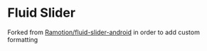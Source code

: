 # Fluid Slider

Forked from [Ramotion/fluid-slider-android](https://github.com/Ramotion/fluid-slider-android) in
order to add custom formatting